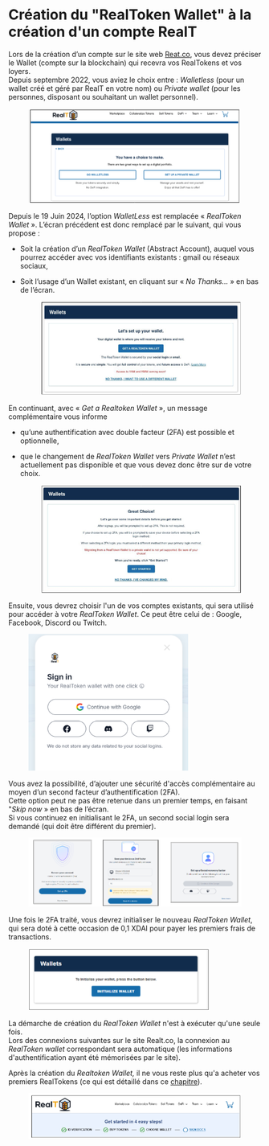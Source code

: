 # Création du "RealToken Wallet" à la création d'un compte RealT

Lors de la création d’un compte sur le site web [Reat.co](https://realt.co/), vous devez préciser le Wallet (compte sur la blockchain) qui recevra vos RealTokens et vos loyers. \
Depuis septembre 2022, vous aviez le choix entre : _Walletless_ (pour un wallet créé et géré par RealT en votre nom) ou _Private wallet_ (pour les personnes, disposant ou souhaitant un wallet personnel).

<figure><img src="../../.gitbook/assets/image (4) (1).png" alt="" width="492"><figcaption></figcaption></figure>

Depuis le 19 Juin 2024, l’option _WalletLess_ est remplacée « _RealToken Wallet_ ». L’écran précédent est donc remplacé par le suivant, qui vous propose :

* Soit la création d’un _RealToken Wallet_ (Abstract Account), auquel vous pourrez accéder avec vos identifiants existants : gmail ou réseaux sociaux,
*   Soit l’usage d’un Wallet existant, en cliquant sur « _No Thanks..._ » en bas de l’écran.

    <figure><img src="../../.gitbook/assets/image (1) (1) (1) (1) (1).png" alt="" width="549"><figcaption></figcaption></figure>

En continuant, avec « _Get a Realtoken Wallet_ », un message complémentaire vous informe

* qu’une authentification avec double facteur (2FA) est possible et optionnelle,
*   que le changement de _RealToken Wallet_ vers _Private Wallet_ n’est actuellement pas disponible et que vous devez donc être sur de votre choix.

    <figure><img src="../../.gitbook/assets/image (1) (1) (1) (1) (1) (1).png" alt="" width="482"><figcaption></figcaption></figure>

Ensuite, vous devrez choisir l'un de vos comptes existants, qui sera utilisé pour accéder à votre _RealToken Wallet_. Ce peut être celui de : Google, Facebook, Discord ou Twitch.

<figure><img src="../../.gitbook/assets/image (4).png" alt="" width="318"><figcaption></figcaption></figure>

Vous avez la possibilité, d’ajouter une sécurité d'accès complémentaire au moyen d’un second facteur d’authentification (2FA). \
Cette option peut ne pas être retenue dans un premier temps, en faisant "_Skip now_ » en bas de l’écran. \
Si vous continuez en initialisant le 2FA, un second social login sera demandé (qui doit être différent du premier).

<figure><img src="../../.gitbook/assets/image (5) (1).png" alt=""><figcaption></figcaption></figure>

Une fois le 2FA traité, vous devrez initialiser le nouveau _RealToken Wallet_, qui sera doté à cette occasion de 0,1 XDAI pour payer les premiers frais de transactions.

<figure><img src="../../.gitbook/assets/image (3) (1) (1).png" alt="" width="360"><figcaption></figcaption></figure>

La démarche de création du _RealToken Wallet_ n'est à exécuter qu'une seule fois. \
Lors des connexions suivantes sur le site Realt.co, la connexion au _RealToken wallet_ correspondant sera automatique (les informations d'authentification ayant été mémorisées par le site).

Après la création du _Realtoken Wallet,_ il ne vous reste plus qu'a acheter vos premiers RealTokens (ce qui est détaillé dans ce [chapitre](usage-du-realtoken-wallet.md)).

<figure><img src="../../.gitbook/assets/image (5).png" alt=""><figcaption></figcaption></figure>
